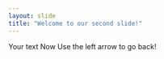 ```yaml
---
layout: slide
title: "Welcome to our second slide!"
---
```

Your text
Now Use the left arrow to go back!